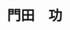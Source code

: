 ---
title: "門田　功"
draft: false

# Job rank 職階
rank: "教授" # 教授 | 准教授 | 助教 | ...

# Laboratory group
la_group: "反応化学" # 分子化学 | 物質化学 | 反応化学 | 界面化学

# Laboratory
laboratory:
  id: organic
  name: 有機化学研究室


# ページ上部の背景画像。
# 独自で設定する場合は、exampleSite/images/faculty フォルダーに写真ファイルを入れ、
# 以下にそのパスを指定して下さい。横1000ピクセル程度の解像度を推奨。
# 例: bg_image: "images/faculty/koga_banner.jpg"
bg_image: "images/banner/bg1.jpg"

# 100文字程度の説明文。ページ上部に表示されます。
description : "新規合成反応の開発と天然物合成への応用"

# portrait写真。横400ピクセル程度の解像度を推奨。
image: "images/faculty/kadota.jpg"

# 研究分野。3つ以上増やしても構いません。
interest: ["有機合成化学", "天然有機化合物", "全合成"]

# 業績。Reserchmapや科研費情報なども適宜追加して下さい。
achievements: []


# 連絡先。SNSも追加できます。
contact:
- icon: ti-email
  link: mailto:kadota-i@okayama-u.ac.jp
  name: kadota-i@okayama-u.ac.jp
- icon: ti-mobile
  link: tel:086-251-7836
  name: 086-251-7836


- name : "有機化学研究室"
  icon : "ti-world" # icon pack : https://themify.me/themify-icons
  link : "http://chem.okayama-u.ac.jp/~organic/homejpn.html"

- name : "700-8530 岡山県岡山市津島中3－1－1 理学部１号館A122"
  icon : "ti-location-pin" # icon pack : https://themify.me/themify-icons
  link : "#"

# type
type: "faculty"

# 下の"---"以下に、個人の紹介文をMarkdown書式で書きこんで下さい。
---